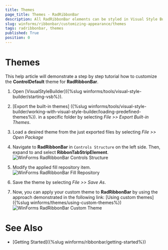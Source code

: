 ```yaml
---
title: Themes
page_title: Themes - RadRibbonBar
description: All RadRibbonBar elements can be styled in Visual Style Builder. This article shows how you can change the RibbonTabStripElement back color.
slug: winforms/ribbonbar/customizing-appearance/themes
tags: radribbonbar, themes
published: True
position: 0
---
```


# Themes

This help article will demonstrate a step by step tutorial how to customize the **ControlDefault** theme for **RadRibbonBar**.

1. Open [VisualStyleBuilder]({%slug winforms/tools/visual-style-builder/starting-vsb%}).

1. [Export the built-in themes] ({%slug winforms/tools/visual-style-builder/working-with-visual-style-builder/loading-predefined-themes%}). in a specific folder by selecting *File >> Export Built-in Themes*.

1. Load a desired theme from the just exported files by selecting *File >> Open Package*

1. Navigate to __RadRibbonBar__ in `Controls Structure` on the left side. Then, expand to and select __RibbonTabStripElement__.
    ![WinForms RadRibbonBar Controls Structure](images/radribbonbar-customizing-appearance-themes001.png)

1. Modify the applied fill repository item.
    ![WinForms RadRibbonBar Fill Repository](images/radribbonbar-customizing-appearance-themes002.png)

1. Save the theme by selecting *File >> Save As*.

1. Now, you can apply your custom theme to __RadRibbonBar__ by using the approach demonstrated in the following link: [Using custom themes]({%slug winforms/themes/using-custom-themes%})
    ![WinForms RadRibbonBar Custom Theme](images/radribbonbar-customizing-appearance-themes004.png)

# See Also

* [Getting Started]({%slug winforms/ribbonbar/getting-started%})
 
